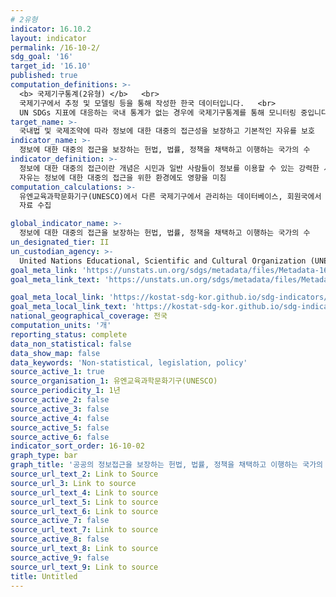 ```yaml
---
# 2유형 
indicator: 16.10.2
layout: indicator
permalink: /16-10-2/
sdg_goal: '16'
target_id: '16.10'
published: true
computation_definitions: >-
  <b> 국제기구통계(2유형) </b>   <br>
  국제기구에서 추정 및 모델링 등을 통해 작성한 한국 데이터입니다.   <br>
  UN SDGs 지표에 대응하는 국내 통계가 없는 경우에 국제기구통계를 통해 모니터링 중입니다. 
target_name: >-
  국내법 및 국제조약에 따라 정보에 대한 대중의 접근성을 보장하고 기본적인 자유를 보호
indicator_name: >-
  정보에 대한 대중의 접근을 보장하는 헌법, 법률, 정책을 채택하고 이행하는 국가의 수
indicator_definition: >-
  정보에 대한 대중의 접근이란 개념은 시민과 일반 사람들이 정보를 이용할 수 있는 강력한 시스템의 존재를 의미함. 이는 표현과 연대를 위한 근본적 자유에 기반을 두고 있으며, 이러한 
  자유는 정보에 대한 대중의 접근을 위한 환경에도 영향을 미침
computation_calculations: >-
  유엔교육과학문화기구(UNESCO)에서 다른 국제기구에서 관리하는 데이터베이스, 회원국에서 자체적으로 수행하는 설문조사, 기타 데이터 소스를 기반으로 한 추정 데이터들을 활용하여 
  자료 수집

global_indicator_name: >-
  정보에 대한 대중의 접근을 보장하는 헌법, 법률, 정책을 채택하고 이행하는 국가의 수
un_designated_tier: II
un_custodian_agency: >-
  United Nations Educational, Scientific and Cultural Organization (UNESCO)
goal_meta_link: 'https://unstats.un.org/sdgs/metadata/files/Metadata-16-10-02.pdf'
goal_meta_link_text: 'https://unstats.un.org/sdgs/metadata/files/Metadata-16-10-02.pdf'

goal_meta_local_link: 'https://kostat-sdg-kor.github.io/sdg-indicators/public/data/Metadata-16-10-02_KOR.pdf'
goal_meta_local_link_text: 'https://kostat-sdg-kor.github.io/sdg-indicators/public/data/Metadata-16-10-02_KOR.pdf'
national_geographical_coverage: 전국
computation_units: '개'
reporting_status: complete
data_non_statistical: false
data_show_map: false
data_keywords: 'Non-statistical, legislation, policy'
source_active_1: true
source_organisation_1: 유엔교육과학문화기구(UNESCO)
source_periodicity_1: 1년
source_active_2: false
source_active_3: false
source_active_4: false
source_active_5: false
source_active_6: false
indicator_sort_order: 16-10-02
graph_type: bar
graph_title: '공공의 정보접근을 보장하는 헌법, 법률, 정책을 채택하고 이행하는 국가의 수'
source_url_text_2: Link to Source
source_url_3: Link to source
source_url_text_4: Link to source
source_url_text_5: Link to source
source_url_text_6: Link to source
source_active_7: false
source_url_text_7: Link to source
source_active_8: false
source_url_text_8: Link to source
source_active_9: false
source_url_text_9: Link to source
title: Untitled
---
```

